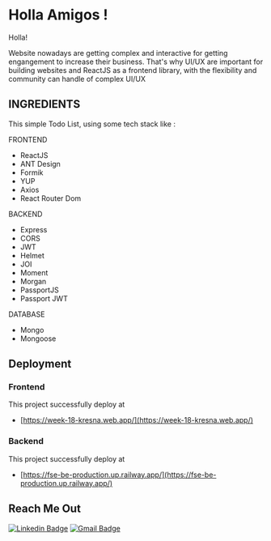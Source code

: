 <h1 align="left">Holla Amigos !</h1>

Holla!

Website nowadays are getting complex and interactive for getting engangement to increase their business. That's why UI/UX are important for building websites and ReactJS as a frontend library, with the flexibility and community can handle of complex UI/UX

## INGREDIENTS
This simple Todo List, using some tech stack like :

FRONTEND
- ReactJS
- ANT Design
- Formik
- YUP
- Axios
- React Router Dom

BACKEND
- Express
- CORS
- JWT
- Helmet
- JOI
- Moment
- Morgan
- PassportJS
- Passport JWT

DATABASE
- Mongo
- Mongoose

## Deployment

### Frontend
This project successfully deploy at <br>
- [https://week-18-kresna.web.app/](https://week-18-kresna.web.app/)

### Backend
This project successfully deploy at <br>
- [https://fse-be-production.up.railway.app/](https://fse-be-production.up.railway.app/)


## Reach Me Out

[![Linkedin Badge](https://img.shields.io/badge/-Ade_Kresna_D-blue?style=flat-square&logo=Linkedin&logoColor=white)](https://www.linkedin.com/in/ade-kresna-dewantara/)
[![Gmail Badge](https://img.shields.io/badge/-kresnafti2013@gmail.com-c14438?style=flat-square&logo=Gmail&logoColor=white)](mailto:kresnafti2013@gmail.com)
